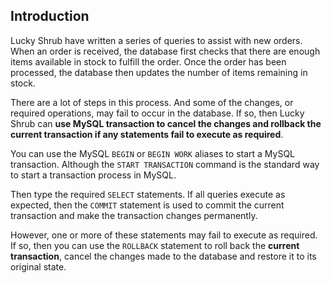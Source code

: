 ## **Introduction**

Lucky Shrub have written a series of queries to assist with new orders. When an order is received, the database first checks that there are enough items available in stock to fulfill the order. Once the order has been processed, the database then updates the number of items remaining in stock.

There are a lot of steps in this process. And some of the changes, or required operations, may fail to occur in the database. If so, then Lucky Shrub can **use MySQL transaction to cancel the changes and rollback the current transaction if any statements fail to execute as required**.

You can use the MySQL `BEGIN` or `BEGIN WORK` aliases to start a MySQL transaction. Although the `START TRANSACTION` command is the standard way to start a transaction process in MySQL.

Then type the required `SELECT` statements. If all queries execute as expected, then the `COMMIT` statement is used to commit the current transaction and make the transaction changes permanently.

However, one or more of these statements may fail to execute as required. If so, then you can use the `ROLLBACK` statement to roll back the **current transaction**, cancel the changes made to the database and restore it to its original state.
